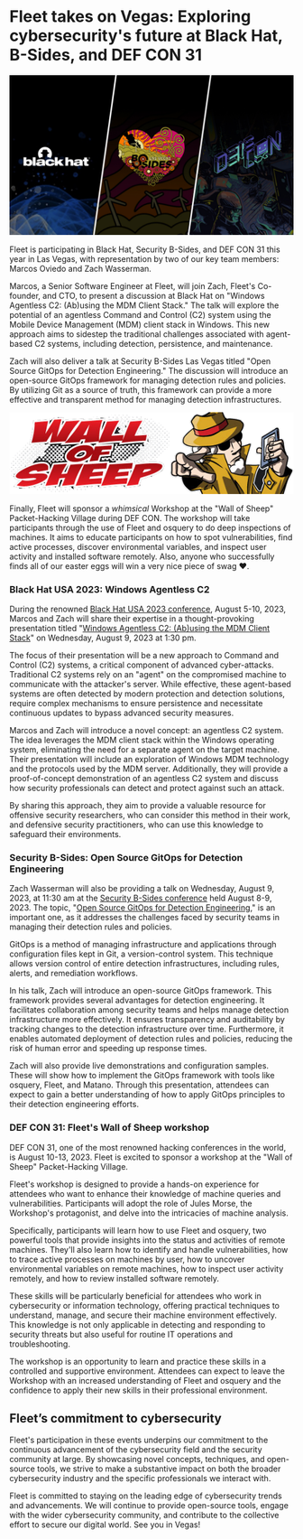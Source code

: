 # Fleet takes on Vegas: Exploring cybersecurity's future at Black Hat, B-Sides, and DEF CON 31 

[![BlackHat/B-Sides/DefCon 31 in Las Vegas](../website/assets/images/articles/fleet-in-vegas-2023@2x.jpg)](https://fleetdm.com/imagine/defcon-31)

Fleet is participating in Black Hat, Security B-Sides, and DEF CON 31 this year in Las Vegas, with representation by two of our key team members: Marcos Oviedo and Zach Wasserman.

Marcos, a Senior Software Engineer at Fleet, will join Zach, Fleet's Co-founder, and CTO, to present a discussion at Black Hat on "Windows Agentless C2: (Ab)using the MDM Client Stack." The talk will explore the potential of an agentless Command and Control (C2) system using the Mobile Device Management (MDM) client stack in Windows. This new approach aims to sidestep the traditional challenges associated with agent-based C2 systems, including detection, persistence, and maintenance.

Zach will also deliver a talk at Security B-Sides Las Vegas titled "Open Source GitOps for Detection Engineering." The discussion will introduce an open-source GitOps framework for managing detection rules and policies. By utilizing Git as a source of truth, this framework can provide a more effective and transparent method for managing detection infrastructures.



![Wall of Sheep logo](../website/assets/images/articles/fleet-in-vegas-2023-wall-of-sheep-559x160@2x.png "Wall of Sheep at DEF CON 31")


Finally, Fleet will sponsor a _whimsical_ Workshop at the "Wall of Sheep" Packet-Hacking Village during DEF CON. The workshop will take participants through the use of Fleet and osquery to do deep inspections of machines. It aims to educate participants on how to spot vulnerabilities, find active processes, discover environmental variables, and inspect user activity and installed software remotely. Also, anyone who successfully finds all of our easter eggs will win a very nice piece of swag ♥️. 


### Black Hat USA 2023: Windows Agentless C2

During the renowned [Black Hat USA 2023 conference](https://www.blackhat.com/us-23/), August 5-10, 2023, Marcos and Zach will share their expertise in a thought-provoking presentation titled "[Windows Agentless C2: (Ab)using the MDM Client Stack](https://www.blackhat.com/us-23/briefings/schedule/#windows-agentless-c-abusing-the-mdm-client-stack-32549)" on Wednesday, August 9, 2023 at 1:30 pm.

The focus of their presentation will be a new approach to Command and Control (C2) systems, a critical component of advanced cyber-attacks. Traditional C2 systems rely on an "agent" on the compromised machine to communicate with the attacker's server. While effective, these agent-based systems are often detected by modern protection and detection solutions, require complex mechanisms to ensure persistence and necessitate continuous updates to bypass advanced security measures.

Marcos and Zach will introduce a novel concept: an agentless C2 system. The idea leverages the MDM client stack within the Windows operating system, eliminating the need for a separate agent on the target machine. Their presentation will include an exploration of Windows MDM technology and the protocols used by the MDM server. Additionally, they will provide a proof-of-concept demonstration of an agentless C2 system and discuss how security professionals can detect and protect against such an attack.

By sharing this approach, they aim to provide a valuable resource for offensive security researchers, who can consider this method in their work, and defensive security practitioners, who can use this knowledge to safeguard their environments.


### Security B-Sides: Open Source GitOps for Detection Engineering

Zach Wasserman will also be providing a talk on Wednesday, August 9, 2023, at 11:30 am at the [Security B-Sides conference](https://bsideslv.org/) held August 8-9, 2023. The topic, "[Open Source GitOps for Detection Engineering](https://bsideslv.org/talks#WHWYJD)," is an important one, as it addresses the challenges faced by security teams in managing their detection rules and policies.

GitOps is a method of managing infrastructure and applications through configuration files kept in Git, a version-control system. This technique allows version control of entire detection infrastructures, including rules, alerts, and remediation workflows.

In his talk, Zach will introduce an open-source GitOps framework. This framework provides several advantages for detection engineering. It facilitates collaboration among security teams and helps manage detection infrastructure more effectively. It ensures transparency and auditability by tracking changes to the detection infrastructure over time. Furthermore, it enables automated deployment of detection rules and policies, reducing the risk of human error and speeding up response times.

Zach will also provide live demonstrations and configuration samples. These will show how to implement the GitOps framework with tools like osquery, Fleet, and Matano. Through this presentation, attendees can expect to gain a better understanding of how to apply GitOps principles to their detection engineering efforts.


### DEF CON 31: Fleet's Wall of Sheep workshop

DEF CON 31, one of the most renowned hacking conferences in the world, is August 10-13, 2023. Fleet is excited to sponsor a workshop at the "Wall of Sheep" Packet-Hacking Village.

Fleet's workshop is designed to provide a hands-on experience for attendees who want to enhance their knowledge of machine queries and vulnerabilities. Participants will adopt the role of Jules Morse, the Workshop's protagonist, and delve into the intricacies of machine analysis.

Specifically, participants will learn how to use Fleet and osquery, two powerful tools that provide insights into the status and activities of remote machines. They'll also learn how to identify and handle vulnerabilities, how to trace active processes on machines by user, how to uncover environmental variables on remote machines, how to inspect user activity remotely, and how to review installed software remotely.

These skills will be particularly beneficial for attendees who work in cybersecurity or information technology, offering practical techniques to understand, manage, and secure their machine environment effectively. This knowledge is not only applicable in detecting and responding to security threats but also useful for routine IT operations and troubleshooting.

The workshop is an opportunity to learn and practice these skills in a controlled and supportive environment. Attendees can expect to leave the Workshop with an increased understanding of Fleet and osquery and the confidence to apply their new skills in their professional environment.


## Fleet’s commitment to cybersecurity

Fleet's participation in these events underpins our commitment to the continuous advancement of the cybersecurity field and the security community at large. By showcasing novel concepts, techniques, and open-source tools, we strive to make a substantive impact on both the broader cybersecurity industry and the specific professionals we interact with.

Fleet is committed to staying on the leading edge of cybersecurity trends and advancements. We will continue to provide open-source tools, engage with the wider cybersecurity community, and contribute to the collective effort to secure our digital world. See you in Vegas!



<meta name="category" value="announcements">
<meta name="authorGitHubUsername" value="spokanemac">
<meta name="authorFullName" value="JD Strong">
<meta name="publishedOn" value="2023-08-02">
<meta name="articleTitle" value="Fleet takes on Vegas: Exploring cybersecurity's future at Black Hat, B-Sides, and DEF CON 31">
<meta name="articleImageUrl" value="../website/assets/images/articles/fleet-in-vegas-2023@2x.jpg">
<meta name="description" value="Explore cybersecurity's cutting edge with Fleet at three top-tier conferences - Black Hat, Security B-Sides, and DEF CON.">
